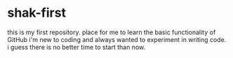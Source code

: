 # shak-first
this is my first repository. place for me to learn the basic functionality of GitHub 
i'm new to coding and always wanted to experiment in writing code.  i guess there is no better time to start than now.
